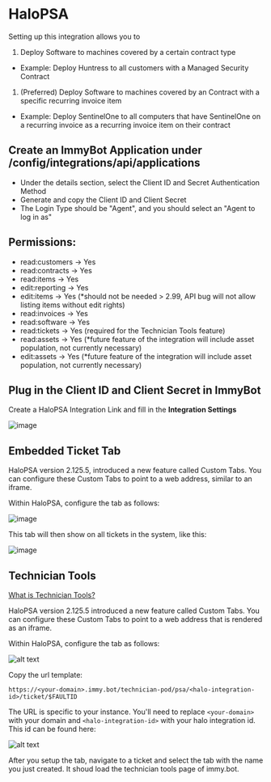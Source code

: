 # HaloPSA

Setting up this integration allows you to
1. Deploy Software to machines covered by a certain contract type
  - Example: Deploy Huntress to all customers with a Managed Security Contract
1. (Preferred) Deploy Software to machines covered by an Contract with a specific recurring invoice item
  - Example: Deploy SentinelOne to all computers that have SentinelOne on a recurring invoice as a recurring invoice item on their contract

## Create an ImmyBot Application under /config/integrations/api/applications

- Under the details section, select the Client ID and Secret Authentication Method
- Generate and copy the Client ID and Client Secret
- The Login Type should be "Agent", and you should select an "Agent to log in as"

## Permissions:

- read:customers -> Yes
- read:contracts -> Yes
- read:items -> Yes
- edit:reporting -> Yes
- edit:items -> Yes (*should not be needed > 2.99, API bug will not allow listing items without edit rights)
- read:invoices -> Yes
- read:software -> Yes
- read:tickets -> Yes (required for the Technician Tools feature)
- read:assets -> Yes (*future feature of the integration will include asset population, not currently necessary)
- edit:assets -> Yes (*future feature of the integration will include asset population, not currently necessary)

## Plug in the Client ID and Client Secret in ImmyBot

Create a HaloPSA Integration Link and fill in the **Integration Settings**

![image](https://user-images.githubusercontent.com/18588314/184726437-c4398dec-1add-48c3-9443-88dc1b384c5b.png)


## Embedded Ticket Tab
HaloPSA version 2.125.5, introduced a new feature called Custom Tabs. You can configure these Custom Tabs to point to a web address, similar to an iframe.

Within HaloPSA, configure the tab as follows:

![image](https://github.com/immense/immybot-documentation/assets/16939160/c851198c-60fb-4eb6-b9c8-36ce4bf6fd6c)

This tab will then show on all tickets in the system, like this:

![image](https://github.com/immense/immybot-documentation/assets/16939160/f4aaf5f2-08bf-4d56-b313-eeea62e21051)

## Technician Tools

[What is Technician Tools?](./terminology.md#technician-tools)

HaloPSA version 2.125.5 introduced a new feature called Custom Tabs. You can configure these Custom Tabs to point to a web address that is rendered as an iframe.

Within HaloPSA, configure the tab as follows:

![alt text](image-10.png)

Copy the url template:

```https://<your-domain>.immy.bot/technician-pod/psa/<halo-integration-id>/ticket/$FAULTID```

The URL is specific to your instance.  You'll need to replace `<your-domain>` with your domain and `<halo-integration-id>` with your halo integration id. This id can be found here:

![alt text](image-2.png)

After you setup the tab, navigate to a ticket and select the tab with the name you just created. It shoud load the technician tools page of immy.bot.

